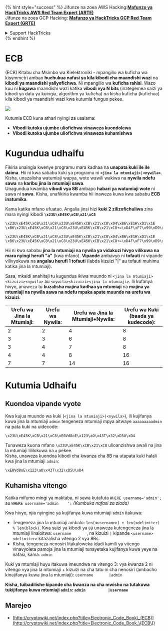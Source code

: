 {% hint style="success" %}
Jifunze na zoea AWS Hacking:<img src="/.gitbook/assets/arte.png" alt="" data-size="line">[**Mafunzo ya HackTricks AWS Red Team Expert (ARTE)**](https://training.hacktricks.xyz/courses/arte)<img src="/.gitbook/assets/arte.png" alt="" data-size="line">\
Jifunze na zoea GCP Hacking: <img src="/.gitbook/assets/grte.png" alt="" data-size="line">[**Mafunzo ya HackTricks GCP Red Team Expert (GRTE)**<img src="/.gitbook/assets/grte.png" alt="" data-size="line">](https://training.hacktricks.xyz/courses/grte)

<details>

<summary>Support HackTricks</summary>

* Angalia [**mpango wa usajili**](https://github.com/sponsors/carlospolop)!
* **Jiunge na** 💬 [**Kikundi cha Discord**](https://discord.gg/hRep4RUj7f) au kikundi cha [**telegram**](https://t.me/peass) au **tufuate** kwenye **Twitter** 🐦 [**@hacktricks\_live**](https://twitter.com/hacktricks\_live)**.**
* **Shiriki mbinu za udukuzi kwa kuwasilisha PRs kwa** [**HackTricks**](https://github.com/carlospolop/hacktricks) na [**HackTricks Cloud**](https://github.com/carlospolop/hacktricks-cloud) github repos.

</details>
{% endhint %}


# ECB

(ECB) Kitabu cha Msimbo wa Kielektroniki - mpangilio wa kuficha wa kisymmetri ambao **huchukua nafasi ya kila kibodi cha maandishi wazi** na **kibodi ya maandishi yaliyofichwa**. Ni mpangilio wa **kuficha rahisi**. Wazo kuu ni **kugawa** maandishi wazi katika **vibodi vya N bits** (inategemea saizi ya kibodi ya data ya kuingia, algorithm ya kuficha) na kisha kuficha (kufichua) kila kibodi ya maandishi wazi kwa kutumia funguo pekee.

![](https://upload.wikimedia.org/wikipedia/commons/thumb/e/e6/ECB_decryption.svg/601px-ECB_decryption.svg.png)

Kutumia ECB kuna athari nyingi za usalama:

* **Vibodi kutoka ujumbe uliofichwa vinaweza kuondolewa**
* **Vibodi kutoka ujumbe uliofichwa vinaweza kuhamishwa**

# Kugundua udhaifu

Fikiria unaingia kwenye programu mara kadhaa na **unapata kuki ile ile daima**. Hii ni kwa sababu kuki ya programu ni **`<jina la mtumiaji>|<nywila>`**.\
Kisha, unazalisha watumiaji wapya, wote wawili wakiwa na **nywila ndefu sawa** na **karibu** **jina la mtumiaji** **sawa**.\
Unagundua kwamba **vibodi vya 8B** ambapo **habari ya watumiaji wote** ni sawa ni **sawa**. Kisha, unafikiria kwamba hii inaweza kuwa kwa sababu **ECB inatumika**.

Kama katika mfano ufuatao. Angalia jinsi hizi **kuki 2 zilizofichuliwa** zina mara nyingi kibodi **`\x23U\xE45K\xCB\x21\xC8`**
```
\x23U\xE45K\xCB\x21\xC8\x23U\xE45K\xCB\x21\xC8\x04\xB6\xE1H\xD1\x1E \xB6\x23U\xE45K\xCB\x21\xC8\x23U\xE45K\xCB\x21\xC8+=\xD4F\xF7\x99\xD9\xA9

\x23U\xE45K\xCB\x21\xC8\x23U\xE45K\xCB\x21\xC8\x04\xB6\xE1H\xD1\x1E \xB6\x23U\xE45K\xCB\x21\xC8\x23U\xE45K\xCB\x21\xC8+=\xD4F\xF7\x99\xD9\xA9
```
Hii ni kwa sababu **jina la mtumiaji na nywila ya vidakuzi hivyo vilikuwa na mara nyingi herufi "a"** (kwa mfano). **Vipande** ambavyo ni **tofauti** ni vipande vilivyokuwa na **angalau herufi 1 tofauti** (labda kizuizi "|" au tofauti muhimu katika jina la mtumiaji).

Sasa, mkaidi anahitaji tu kugundua ikiwa muundo ni `<jina la mtumiaji><kizuizi><nywila>` au `<nywila><kizuizi><jina la mtumiaji>`. Ili kufanya hivyo, anaweza tu **kuzalisha majina kadhaa ya mtumiaji** na **majina ya mtumiaji na nywila sawa na ndefu mpaka apate muundo na urefu wa kizuizi:**

| Urefu wa Jina la Mtumiaji: | Urefu wa Nywila: | Urefu wa Jina la Mtumiaji+Nywila: | Urefu wa Kuki (baada ya kudecode): |
| -------------------------- | ---------------- | ---------------------------------- | ----------------------------------- |
| 2                          | 2                | 4                                  | 8                                   |
| 3                          | 3                | 6                                  | 8                                   |
| 3                          | 4                | 7                                  | 8                                   |
| 4                          | 4                | 8                                  | 16                                  |
| 7                          | 7                | 14                                 | 16                                  |

# Kutumia Udhaifu

## Kuondoa vipande vyote

Kwa kujua muundo wa kuki (`<jina la mtumiaji>|<nywila>`), ili kujifanya kuwa jina la mtumiaji `admin` tengeneza mtumiaji mpya aitwaye `aaaaaaaaadmin` na pata kuki na uidecode:
```
\x23U\xE45K\xCB\x21\xC8\xE0Vd8oE\x123\aO\x43T\x32\xD5U\xD4
```
Tunaweza kuona mfano `\x23U\xE45K\xCB\x21\xC8` ulioanzishwa awali na jina la mtumiaji lililokuwa na `a` pekee.\
Kisha, unaweza kuondoa kibodi cha kwanza cha 8B na utapata kuki halali kwa jina la mtumiaji `admin`:
```
\xE0Vd8oE\x123\aO\x43T\x32\xD5U\xD4
```
## Kuhamisha vitengo

Katika mifumo mingi ya maktaba, ni sawa kutafuta `WHERE username='admin';` au `WHERE username='admin    ';` _(Kumbuka nafasi za ziada)_

Kwa hivyo, njia nyingine ya kujifanya kuwa mtumiaji `admin` itakuwa:

* Tengeneza jina la mtumiaji ambalo: `len(<username>) + len(<delimiter) % len(block)`. Kwa saizi ya kibodi ya `8B` unaweza kutengeneza jina la mtumiaji linaloitwa: `username       `, na kizuizi `|` kipande `<username><delimiter>` kitazalisha vitengo 2 vya 8Bs.
* Kisha, tengeneza nenosiri litakaloweka idadi kamili ya vitengo vinavyoleta pamoja jina la mtumiaji tunayetaka kujifanya kuwa yeye na nafasi, kama: `admin   `

Kuki ya mtumiaji huyu itakuwa imeundwa na vitengo 3: vya kwanza 2 ni vitengo vya jina la mtumiaji + kizuizi na cha tatu ni cha nenosiri (ambacho kinajifanya kuwa jina la mtumiaji): `username       |admin   `

**Kisha, tuibadilishe kipande cha kwanza na cha mwisho na tutakuwa tukijifanya kuwa mtumiaji `admin`: `admin          |username`**

## Marejeo

* [http://cryptowiki.net/index.php?title=Electronic_Code_Book\_(ECB)](http://cryptowiki.net/index.php?title=Electronic_Code_Book_\(ECB\))
